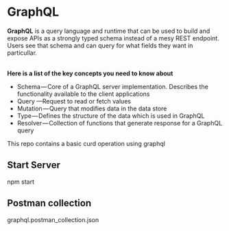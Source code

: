 <h1>GraphQL</h1>

<b>GraphQL</b> is a query language and runtime that can be used to build and expose APIs as a strongly typed schema instead of a mesy REST endpoint.</br>
Users see that schema and can query for what fields they want in particullar.
</br>
</br>

<b>Here is a list of the key concepts you need to know about</b>

<ul>
<li>Schema — Core of a GraphQL server implementation. Describes the functionality available to the client applications</li>
<li>Query —Request to read or fetch values</li>
<li>Mutation — Query that modifies data in the data store</li>
<li>Type — Defines the structure of the data which is used in GraphQL</li>
<li>Resolver — Collection of functions that generate response for a GraphQL query</li>
</ul>

<p>This repo contains a basic curd operation using graphql</p>

<h2> Start Server </h2>
npm start

<h2> Postman collection </h2> 
graphql.postman_collection.json
